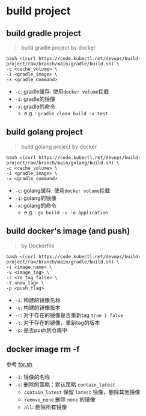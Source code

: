 # build project

## build gradle project

> build gradle project by docker

```shell
bash <(curl https://code.kubectl.net/devops/build-project/raw/branch/main/gradle/build.sh) \
-c <cache_volume> \
-i <gradle_image> \
-x <gradle_command>
```

- `-c`: gradle缓存: 使用`docker volume`挂载
- `-i`: gradle的镜像
- `-x`: gradle的命令
    - e.g. : `gradle clean build -x test`

## build golang project

> build golang project by docker

```shell
bash <(curl https://code.kubectl.net/devops/build-project/raw/branch/main/golang/build.sh) \
-c <cache_volume> \
-i <gradle_image> \
-x <gradle_command>
```

- `-c`: golang缓存: 使用`docker volume`挂载
- `-i`: golang的镜像
- `-x`: golang的命令
    - e.g. : `go build -v -o application`

## build docker's image (and push)

> by Dockerfile

```shell
bash <(curl https://code.kubectl.net/devops/build-project/raw/branch/main/gradle/build.sh) \
-i <image_name> \
-v <image_tag> \
-r <re_tag_false> \
-t <new_tag> \
-p <push_flag>
```

- `-i`: 构建的镜像名称
- `-v`: 构建的镜像版本
- `-r`: 对于存在的镜像是否重新tag `true | false`
- `-t`: 对于存在的镜像，重新tag的版本
- `-p`: 是否push到仓库中

## docker image rm -f

参考 [for.sh](test/for.sh)

- `-i`: 镜像的名称
- `-s`: 删除的策略：默认策略 `contain_latest`
    - `contain_latest` 保留 `latest` 镜像，删除其他镜像
    - `remove_none` 删除 `none` 的镜像
    - `all`: 删除所有镜像